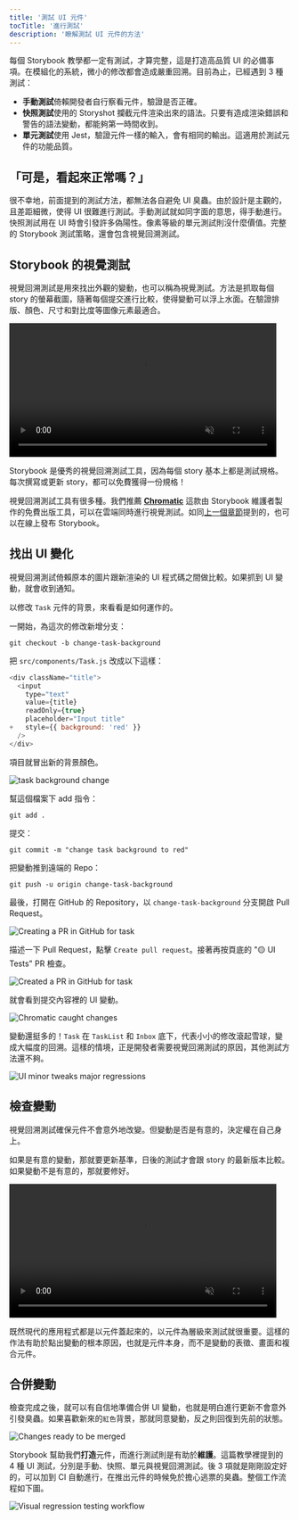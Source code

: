 ```yaml
---
title: '測試 UI 元件'
tocTitle: '進行測試'
description: '瞭解測試 UI 元件的方法'
---
```


每個 Storybook 教學都一定有測試，才算完整，這是打造高品質 UI 的必備事項。在模組化的系統，微小的修改都會造成嚴重回溯。目前為止，已經遇到 3 種測試：

- **手動測試**倚賴開發者自行察看元件，驗證是否正確。
- **快照測試**使用的 Storyshot 攔截元件渲染出來的語法。只要有造成渲染錯誤和警告的語法變動，都能夠第一時間收到。
- **單元測試**使用 Jest，驗證元件一樣的輸入，會有相同的輸出。這適用於測試元件的功能品質。

## 「可是，看起來正常嗎？」

很不幸地，前面提到的測試方法，都無法各自避免 UI 臭蟲。由於設計是主觀的，且差距細微，使得 UI 很難進行測試。手動測試就如同字面的意思，得手動進行。快照測試用在 UI 時會引發許多偽陽性。像素等級的單元測試則沒什麼價值。完整的 Storybook 測試策略，還會包含視覺回溯測試。

## Storybook 的視覺測試

視覺回溯測試是用來找出外觀的變動，也可以稱為視覺測試。方法是抓取每個 story 的螢幕截圖，隨著每個提交進行比較，使得變動可以浮上水面。在驗證排版、顏色、尺寸和對比度等圖像元素最適合。

<video autoPlay muted playsInline loop style="width:480px; margin: 0 auto;">
  <source
    src="/intro-to-storybook/visual-regression-testing.mp4"
    type="video/mp4"
  />
</video>

Storybook 是優秀的視覺回溯測試工具，因為每個 story 基本上都是測試規格。每次撰寫或更新 story，都可以免費獲得一份規格！

視覺回溯測試工具有很多種。我們推薦 [**Chromatic**](https://www.chromatic.com/) 這款由 Storybook 維護者製作的免費出版工具，可以在雲端同時進行視覺測試。如同[上一個章節](/intro-to-storybook/react/zh-TW/deploy/)提到的，也可以在線上發布 Storybook。

## 找出 UI 變化

視覺回溯測試倚賴原本的圖片跟新渲染的 UI 程式碼之間做比較。如果抓到 UI 變動，就會收到通知。

以修改 `Task` 元件的背景，來看看是如何運作的。

一開始，為這次的修改新增分支：

```shell
git checkout -b change-task-background
```

把 `src/components/Task.js` 改成以下這樣：

```diff:title=src/components/Task.js
<div className="title">
  <input
    type="text"
    value={title}
    readOnly={true}
    placeholder="Input title"
+   style={{ background: 'red' }}
  />
</div>
```

項目就冒出新的背景顏色。

![task background change](/intro-to-storybook/chromatic-task-change.png)

幫這個檔案下 add 指令：

```shell
git add .
```

提交：

```shell
git commit -m "change task background to red"
```

把變動推到遠端的 Repo：

```shell
git push -u origin change-task-background
```

最後，打開在 GitHub 的 Repository，以 `change-task-background` 分支開啟 Pull Request。

![Creating a PR in GitHub for task](/github/pull-request-background.png)

描述一下 Pull Request，點擊 `Create pull request`。接著再按頁底的 "🟡 UI Tests" PR 檢查。

![Created a PR in GitHub for task](/github/pull-request-background-ok.png)

就會看到提交內容裡的 UI 變動。

![Chromatic caught changes](/intro-to-storybook/chromatic-catch-changes.png)

變動還挺多的！`Task` 在 `TaskList` 和 `Inbox` 底下，代表小小的修改滾起雪球，變成大幅度的回溯。這樣的情境，正是開發者需要視覺回溯測試的原因，其他測試方法還不夠。

![UI minor tweaks major regressions](/intro-to-storybook/minor-major-regressions.gif)

## 檢查變動

視覺回溯測試確保元件不會意外地改變。但變動是否是有意的，決定權在自己身上。

如果是有意的變動，那就要更新基準，日後的測試才會跟 story 的最新版本比較。如果變動不是有意的，那就要修好。

<video autoPlay muted playsInline loop style="width:480px; margin: 0 auto;">
  <source
    src="/intro-to-storybook/website-workflow-review-merge-optimized.mp4"
    type="video/mp4"
  />
</video>

既然現代的應用程式都是以元件蓋起來的，以元件為層級來測試就很重要。這樣的作法有助於點出變動的根本原因，也就是元件本身，而不是變動的表徵、畫面和複合元件。

## 合併變動

檢查完成之後，就可以有自信地準備合併 UI 變動，也就是明白進行更新不會意外引發臭蟲。如果喜歡新來的`紅色`背景，那就同意變動，反之則回復到先前的狀態。

![Changes ready to be merged](/intro-to-storybook/chromatic-review-finished.png)

Storybook 幫助我們**打造**元件，而進行測試則是有助於**維護**。這篇教學裡提到的 4 種 UI 測試，分別是手動、快照、單元與視覺回溯測試。後 3 項就是剛剛設定好的，可以加到 CI 自動進行，在推出元件的時候免於擔心逃票的臭蟲。整個工作流程如下圖。

![Visual regression testing workflow](/intro-to-storybook/cdd-review-workflow.png)
